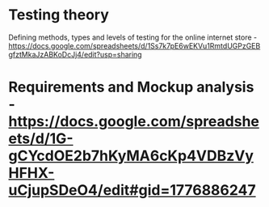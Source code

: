 # Testing theory    
Defining  methods, types and levels of testing for the online internet store -  https://docs.google.com/spreadsheets/d/1Ss7k7pE6wEKVu1RmtdUGPzGEBgfztMkaJzABKoDcJj4/edit?usp=sharing
# Requirements and Mockup analysis - https://docs.google.com/spreadsheets/d/1G-gCYcdOE2b7hKyMA6cKp4VDBzVyHFHX-uCjupSDeO4/edit#gid=1776886247
